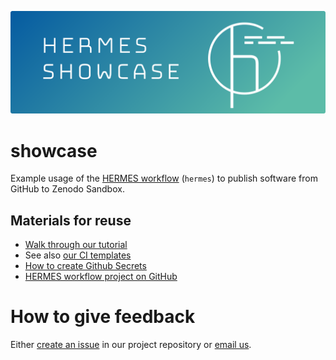 ![HERMES Showcase Key Visual](doc/img/header.png)

# showcase

Example usage of the [HERMES workflow](https://docs.software-metadata.pub) (`hermes`) to publish software from GitHub to Zenodo Sandbox.

## Materials for reuse

- [Walk through our tutorial](https://docs.software-metadata.pub/en/latest/tutorials/automated-publication-with-ci.html)
- See also [our CI templates](https://github.com/hermes-hmc/ci-templates)
- [How to create Github Secrets](https://docs.github.com/en/actions/security-guides/encrypted-secrets#creating-encrypted-secrets-for-a-repository)
- [HERMES workflow project on GitHub](https://github.com/hermes-hmc/workflow)


# How to give feedback

Either [create an issue](https://github.com/hermes-hmc/workflow/issues/new/choose) in our project repository or
[email us](mailto:team@software-metadata.pub?subject=HERMES%20Workflow%20Reachout).
